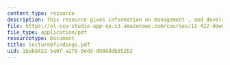 ```yaml
---
content_type: resource
description: This resource gives information on management , and development.
file: https://ol-ocw-studio-app-qa.s3.amazonaws.com/courses/11-422-downtown-management-organizations-fall-2006/1bab84225a0fa2f80eddd908ddb852b2_lecture6findings.pdf
file_type: application/pdf
resourcetype: Document
title: lecture6findings.pdf
uid: 1bab8422-5a0f-a2f8-0edd-d908ddb852b2
---
```

